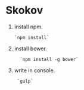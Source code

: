 # Skokov
    
    
   1.   install npm. 
   
            `npm install`
            
   2. install bower.
   
            `npm install -g bower`
            
   3. write in console.   
   
           `gulp`
           
           
  
        
        
   
        